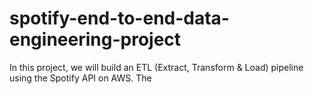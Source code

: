 # spotify-end-to-end-data-engineering-project
In this project, we will build an ETL (Extract, Transform &amp; Load) pipeline using the Spotify API on AWS. The
